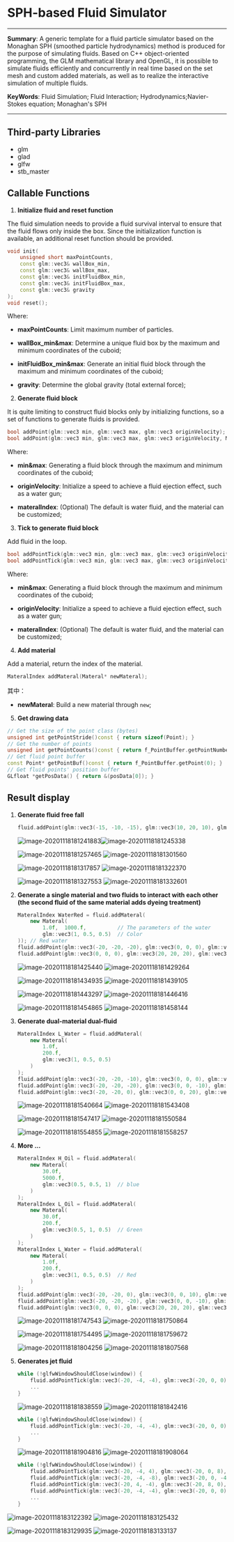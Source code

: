 # SPH-based Fluid Simulator

---

**Summary**: A generic template for a fluid particle simulator based on the Monaghan SPH (smoothed particle hydrodynamics) method is produced for the purpose of simulating fluids. Based on C++ object-oriented programming, the GLM mathematical library and OpenGL, it is possible to simulate fluids efficiently and concurrently in real time based on the set mesh and custom added materials, as well as to realize the interactive simulation of multiple fluids.

**KeyWords**: Fluid Simulation; Fluid Interaction; Hydrodynamics;Navier-Stokes equation; Monaghan's SPH

---

## Third-party Libraries

-   glm
-   glad
-   glfw
-   stb_master

## Callable Functions

1.  **Initialize fluid and reset function**

The fluid simulation needs to provide a fluid survival interval to ensure that the fluid flows only inside the box. Since the initialization function is available, an additional reset function should be provided.

~~~c++
void init(   
    unsigned short maxPointCounts,
    const glm::vec3& wallBox_min,
    const glm::vec3& wallBox_max,
    const glm::vec3& initFluidBox_min,
    const glm::vec3& initFluidBox_max,
    const glm::vec3& gravity
);
void reset();
~~~

Where: 

-   **maxPointCounts**: Limit maximum number of particles.

-   **wallBox_min&max**: Determine a unique fluid box by the maximum and minimum coordinates of the cuboid;

-   **initFluidBox_min&max**: Generate an initial fluid block through the maximum and minimum coordinates of the cuboid;

-   **gravity**: Determine the global gravity (total external force);

2.  **Generate fluid block**

It is quite limiting to construct fluid blocks only by initializing functions, so a set of functions to generate fluids is provided.

~~~c++
bool addPoint(glm::vec3 min, glm::vec3 max, glm::vec3 originVelocity);
bool addPoint(glm::vec3 min, glm::vec3 max, glm::vec3 originVelocity, MateralIndex materalIndex);
~~~

Where: 

-   **min&max**: Generating a fluid block through the maximum and minimum coordinates of the cuboid;

-   **originVelocity**: Initialize a speed to achieve a fluid ejection effect, such as a water gun;

-   **materalIndex**: (Optional) The default is water fluid, and the material can be customized;

3.  **Tick to generate fluid block**

Add fluid in the loop.

~~~c++
bool addPointTick(glm::vec3 min, glm::vec3 max, glm::vec3 originVelocity);
bool addPointTick(glm::vec3 min, glm::vec3 max, glm::vec3 originVelocity, MateralIndex materalIndex);
~~~

Where:

-   **min&max**: Generating a fluid block through the maximum and minimum coordinates of the cuboid;

-   **originVelocity**: Initialize a speed to achieve a fluid ejection effect, such as a water gun;

-   **materalIndex**: (Optional) The default is water fluid, and the material can be customized;

4.  **Add material**

Add a material, return the index of the material.

~~~c++
MateralIndex addMateral(Materal* newMateral);
~~~

其中：

-   **newMateral**: Build a new material through `new`;

5.  **Get drawing data**

~~~c++
// Get the size of the point class (bytes)
unsigned int getPointStride()const { return sizeof(Point); }
// Get the number of points
unsigned int getPointCounts()const { return f_PointBuffer.getPointNumber(); }
// Get fluid point buffer
const Point* getPointBuf()const { return f_PointBuffer.getPoint(0); }
// Get fluid points' position buffer
GLfloat *getPosData() { return &(posData[0]); }
~~~



## Result display

1.  **Generate fluid free fall**

    ~~~c++
    fluid.addPoint(glm::vec3(-15, -10, -15), glm::vec3(10, 20, 10), glm::vec3(0, 0, 0));
    ~~~

    ![image-20201118181241883](README.assets/image-20201118181241883.png)![image-20201118181245338](README.assets/image-20201118181245338.png) 

    ![image-20201118181257465](README.assets/image-20201118181257465.png) ![image-20201118181301560](README.assets/image-20201118181301560.png)

    ![image-20201118181317857](README.assets/image-20201118181317857.png) ![image-20201118181322370](README.assets/image-20201118181322370.png)

    ![image-20201118181327553](README.assets/image-20201118181327553.png) ![image-20201118181332601](README.assets/image-20201118181332601.png)

2.  **Generate a single material and two fluids to interact with each other (the second fluid of the same material adds dyeing treatment)**

    ~~~c++
    MateralIndex WaterRed = fluid.addMateral(
        new Materal(
            1.0f,  1000.f,        	// The parameters of the water
            glm::vec3(1, 0.5, 0.5)  // Color
    ));	// Red water
    fluid.addPoint(glm::vec3(-20, -20, -20), glm::vec3(0, 0, 0), glm::vec3(0, 0, 0));
    fluid.addPoint(glm::vec3(0, 0, 0), glm::vec3(20, 20, 20), glm::vec3(0, 0, 0), WaterRed);
    ~~~

    ![image-20201118181425440](README.assets/image-20201118181425440.png) ![image-20201118181429264](README.assets/image-20201118181429264.png)

    ![image-20201118181434935](README.assets/image-20201118181434935.png) ![image-20201118181439105](README.assets/image-20201118181439105.png)

    ![image-20201118181443297](README.assets/image-20201118181443297.png) ![image-20201118181446416](README.assets/image-20201118181446416.png)

    ![image-20201118181454865](README.assets/image-20201118181454865.png) ![image-20201118181458144](README.assets/image-20201118181458144.png)

3.  **Generate dual-material dual-fluid**

    ~~~c++
    MateralIndex L_Water = fluid.addMateral(
        new Materal(
            1.0f,
            200.f,
            glm::vec3(1, 0.5, 0.5)
        )
    );
    fluid.addPoint(glm::vec3(-20, -20, -10), glm::vec3(0, 0, 0), glm::vec3(0, 0, 0), L_Water);
    fluid.addPoint(glm::vec3(-20, -20, -20), glm::vec3(0, 0, -10), glm::vec3(0, 0, 0));
    fluid.addPoint(glm::vec3(-20, -20, 0), glm::vec3(0, 0, 20), glm::vec3(0, 0, 0));
    ~~~

    ![image-20201118181540664](README.assets/image-20201118181540664.png) ![image-20201118181543408](README.assets/image-20201118181543408.png)

    ![image-20201118181547417](README.assets/image-20201118181547417.png) ![image-20201118181550584](README.assets/image-20201118181550584.png)

    ![image-20201118181554855](README.assets/image-20201118181554855.png) ![image-20201118181558257](README.assets/image-20201118181558257.png)

4.  **More ...**

    ~~~c++
    MateralIndex H_Oil = fluid.addMateral(
        new Materal(
            30.0f,
            5000.f,
            glm::vec3(0.5, 0.5, 1)  // blue
        )
    );
    MateralIndex L_Oil = fluid.addMateral(
        new Materal(
            30.0f,
            200.f,
            glm::vec3(0.5, 1, 0.5)  // Green
        )
    );
    MateralIndex L_Water = fluid.addMateral(
        new Materal(
            1.0f,
            200.f,
            glm::vec3(1, 0.5, 0.5)  // Red
        )
    );
    fluid.addPoint(glm::vec3(-20, -20, 0), glm::vec3(0, 0, 10), glm::vec3(0, 0, 0), L_Oil);
    fluid.addPoint(glm::vec3(-20, -20, -20), glm::vec3(0, 0, -10), glm::vec3(0, 0, 0), L_Water);
    fluid.addPoint(glm::vec3(0, 0, 0), glm::vec3(20, 20, 20), glm::vec3(0, 0, 0), H_Oil);
    ~~~

    ![image-20201118181747543](README.assets/image-20201118181747543.png) ![image-20201118181750864](README.assets/image-20201118181750864.png)

    ![image-20201118181754495](README.assets/image-20201118181754495.png) ![image-20201118181759672](README.assets/image-20201118181759672.png)

    ![image-20201118181804256](README.assets/image-20201118181804256.png) ![image-20201118181807568](README.assets/image-20201118181807568.png)

5.  **Generates jet fluid**

    ~~~c++
    while (!glfwWindowShouldClose(window)) {
    	fluid.addPointTick(glm::vec3(-20, -4, -4), glm::vec3(-20, 0, 0), glm::vec3(2, 0, 0));
    	...
    }
    ~~~
    
    ![image-20201118181838559](README.assets/image-20201118181838559.png) ![image-20201118181842416](README.assets/image-20201118181842416.png)
    
    ~~~c++
    while (!glfwWindowShouldClose(window)) {
    	fluid.addPointTick(glm::vec3(-20, -4, -4), glm::vec3(-20, 0, 0), glm::vec3(3, 0, 0));
    	...
    }
    ~~~
    
    ![image-20201118181904816](README.assets/image-20201118181904816.png) ![image-20201118181908064](README.assets/image-20201118181908064.png)

    ~~~c++
    while (!glfwWindowShouldClose(window)) {
        fluid.addPointTick(glm::vec3(-20, -4, 4), glm::vec3(-20, 0, 8), glm::vec3(2, 0, 0), L_Water);
        fluid.addPointTick(glm::vec3(-20, -4, -8), glm::vec3(-20, 0, -4), glm::vec3(2, 0, 0), L_Oil);
        fluid.addPointTick(glm::vec3(-20, 4, -4), glm::vec3(-20, 8, 0), glm::vec3(2, 0, 0), H_Oil);
        fluid.addPointTick(glm::vec3(-20, -4, -4), glm::vec3(-20, 0, 0), glm::vec3(2, 0, 0));
        ...
    }

![image-20201118183122392](README.assets/image-20201118183122392.png) ![image-20201118183125432](README.assets/image-20201118183125432.png)
    
![image-20201118183129935](README.assets/image-20201118183129935.png) ![image-20201118183133137](README.assets/image-20201118183133137.png)

